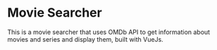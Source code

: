 # Movie Searcher

This is a movie searcher that uses OMDb API to get information about movies and series and display them, built with VueJs.
